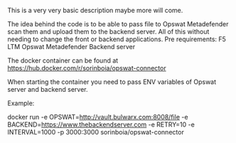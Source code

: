This is a very very basic description maybe more will come.

The idea behind the code is to be able to pass file to Opswat Metadefender scan them and upload them to the backend server.
All of this without needing to change the front or backend applications.
Pre requirements:
F5 LTM
Opswat Metadefender
Backend server


The docker container can be found at https://hub.docker.com/r/sorinboia/opswat-connector

When starting the container you need to pass ENV variables of Opswat server and backend server.


Example:

docker run -e OPSWAT=http://vault.bulwarx.com:8008/file -e BACKEND=https://www.thebackendserver.com  -e RETRY=10 -e INTERVAL=1000 -p 3000:3000 sorinboia/opswat-connector